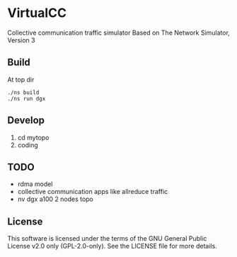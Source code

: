 # VirtualCC
Collective communication traffic simulator Based on The Network Simulator, Version 3

## Build
At top dir
```
./ns build
./ns run dgx
```

## Develop
1. cd mytopo
2. coding

## TODO
- rdma model
- collective communication apps like allreduce traffic
- nv dgx a100 2 nodes topo

## License

This software is licensed under the terms of the GNU General Public License v2.0 only (GPL-2.0-only). See the LICENSE file for more details.
